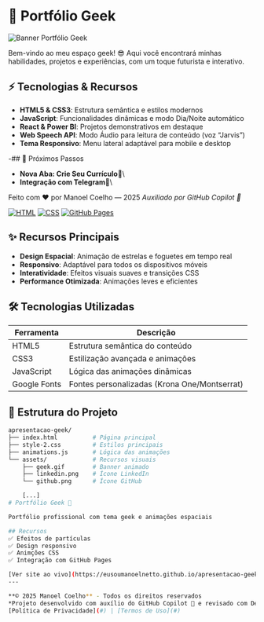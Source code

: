 # 🌌 Portfólio Geek

![Banner Portfólio Geek](assets/capa-preview.png)

Bem-vindo ao meu espaço geek! 😎 Aqui você encontrará minhas habilidades, projetos e experiências, com um toque futurista e interativo.

## ⚡ Tecnologias & Recursos
- **HTML5 & CSS3**: Estrutura semântica e estilos modernos
- **JavaScript**: Funcionalidades dinâmicas e modo Dia/Noite automático
- **React & Power BI**: Projetos demonstrativos em destaque
- **Web Speech API**: Modo Áudio para leitura de conteúdo (voz “Jarvis”)
- **Tema Responsivo**: Menu lateral adaptável para mobile e desktop


-## 🔭 Próximos Passos

 
- **Nova Aba: Crie Seu Currículo**📝\
- **Integração com Telegram**🤖\
 
Feito com ❤️ por Manoel Coelho — 2025
_Auxiliado por GitHub Copilot 🤖_

[![HTML](https://img.shields.io/badge/HTML5-E34F26?style=for-the-badge&logo=html5&logoColor=white)](https://developer.mozilla.org/en-US/docs/Web/HTML)
[![CSS](https://img.shields.io/badge/CSS3-1572B6?style=for-the-badge&logo=css3&logoColor=white)](https://developer.mozilla.org/en-US/docs/Web/CSS)
[![GitHub Pages](https://img.shields.io/badge/GitHub%20Pages-222222?style=for-the-badge&logo=github&logoColor=white)](https://pages.github.com/)

## ✨ Recursos Principais

- **Design Espacial**: Animação de estrelas e foguetes em tempo real
- **Responsivo**: Adaptável para todos os dispositivos móveis
- **Interatividade**: Efeitos visuais suaves e transições CSS
- **Performance Otimizada**: Animações leves e eficientes

## 🛠 Tecnologias Utilizadas

| Ferramenta          | Descrição                                  |
|---------------------|--------------------------------------------|
| HTML5               | Estrutura semântica do conteúdo            |
| CSS3                | Estilização avançada e animações          |
| JavaScript          | Lógica das animações dinâmicas            |
| Google Fonts        | Fontes personalizadas (Krona One/Montserrat) |

## 📂 Estrutura do Projeto

```bash
apresentacao-geek/
├── index.html          # Página principal
├── style-2.css         # Estilos principais
├── animations.js       # Lógica das animações
└── assets/             # Recursos visuais
    ├── geek.gif        # Banner animado
    ├── linkedin.png    # Ícone LinkedIn
    └── github.png      # Ícone GitHub

    [...]
# Portfólio Geek 🚀

Portfólio profissional com tema geek e animações espaciais

## Recursos
✅ Efeitos de partículas  
✅ Design responsivo  
✅ Animções CSS  
✅ Integração com GitHub Pages  

[Ver site ao vivo](https://eusoumanoelnetto.github.io/apresentacao-geek/apresentacao-geek-ini/index.html apresentacao-geek-ini/index.html apresentacao-geek-ini/index.html)
---

**© 2025 Manoel Coelho** - Todos os direitos reservados  
*Projeto desenvolvido com auxílio do GitHub Copilot 🤖 e revisado com DeepSeek-R1 🧠*  
[Política de Privacidade](#) | [Termos de Uso](#)
